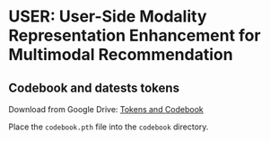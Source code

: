# USER: User-Side Modality Representation Enhancement for Multimodal Recommendation

## Codebook and datests tokens
Download from Google Drive: [Tokens and Codebook](https://drive.google.com/drive/folders/1IXLbNNzyPMiuOUyZPzH1s-J-VAuULYBT?usp=drive_link)

Place the `codebook.pth` file into the `codebook` directory.



